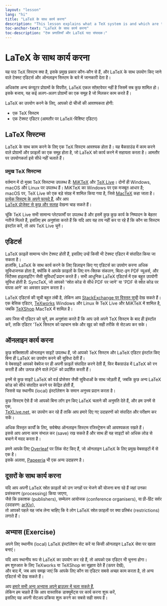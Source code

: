 ```yaml
---
layout: "lesson"
lang: "hi"
title: "LaTeX के साथ कार्य करना"
description: "This lesson explains what a TeX system is and which are the most common ones, it lists some of the text editors usually used with LaTeX, and the online systems which have integrated editors."
toc-anchor-text: "LaTeX के साथ कार्य करना"
toc-description: "टेक प्रणालियाँ और LaTeX पाठ संपादक।"
---
```


# LaTeX के साथ कार्य करना

<span class="summary">यह पाठ TeX सिस्टम क्या है, इसके प्रमुख प्रकार कौन-कौन से हैं, और LaTeX के साथ उपयोग किए जाने वाले टेक्स्ट एडिटर्स और ऑनलाइन सिस्टम के बारे में जानकारी देता है।</span>


अधिकांश अन्य कंप्यूटर प्रोग्रामों के विपरीत, LaTeX एकल सॉफ़्टवेयर नहीं है जिसमें सब कुछ शामिल हो। इसके बजाय, यह कई अलग-अलग प्रोग्रामों का एक समूह है जो मिलकर काम करते हैं।  

LaTeX का उपयोग करने के लिए, आपको दो चीजों की आवश्यकता होगी:  

- एक TeX सिस्टम  
- एक टेक्स्ट एडिटर (आमतौर पर LaTeX-विशिष्ट एडिटर)  



## LaTeX सिस्टम्स
LaTeX के साथ काम करने के लिए एक TeX सिस्टम आवश्यक होता है। यह बैकग्राउंड में काम करने वाले प्रोग्रामों और फ़ाइलों का एक समूह होता है, जो LaTeX को कार्य करने में सहायता करता है। आमतौर पर उपयोगकर्ता इसे सीधे नहीं चलाते हैं।


### प्रमुख TeX सिस्टम्स  
वर्तमान में दो मुख्य TeX सिस्टम्स उपलब्ध हैं: [MiKTeX](https://miktex.org/) और [TeX Live](https://tug.org/texlive)। दोनों ही Windows, macOS और Linux पर उपलब्ध हैं। MiKTeX का Windows पर एक मजबूत आधार है;  
macOS पर, TeX Live को एक बड़े संग्रह में शामिल किया गया है, जिसे [MacTeX](http://www.tug.org/mactex/) कहा जाता है।  
[प्रत्येक सिस्टम के अपने फायदे हैं](https://tex.stackexchange.com/questions/20036), और आप  
[LaTeX प्रोजेक्ट से कुछ और सलाह](https://www.latex-project.org/get/) देखना चाह सकते हैं।  

चूंकि TeX Live सभी सामान्य प्लेटफार्मों पर उपलब्ध है और इसमें कुछ कुछ कार्य के निष्पादन के बेहतर नतीजे मिलते हैं, इसलिए हम अनुशंसा करते हैं कि यदि आप यह तय नहीं कर पा रहे हैं कि कौन सा सिस्टम इंस्टॉल करें, तो आप TeX Live चुनें।


## एडिटर्स  

LaTeX फ़ाइलें सामान्य प्लेन टेक्स्ट होती हैं, इसलिए उन्हें किसी भी टेक्स्ट एडिटर में संपादित किया जा सकता है।  
हालांकि, LaTeX के साथ कार्य करने के लिए डिज़ाइन किए गए एडिटर्स का उपयोग करना अधिक सुविधाजनक होता है, क्योंकि वे आपके फ़ाइलों के लिए वन-क्लिक संकलन, बिल्ट-इन PDF व्यूअर्स, और सिंटैक्स हाइलाइटिंग जैसी सुविधाएँ प्रदान करते हैं। सभी आधुनिक LaTeX एडिटर्स में एक बहुत उपयोगी सुविधा होती है: SyncTeX, जो आपको 'स्रोत कोड से सीधे PDF पर जाने' या 'PDF से स्रोत कोड पर वापस आने' का अवसार प्रदान करता है।  

LaTeX एडिटर्स की सूची बहुत लंबी है, लेकिन आप [StackExchange पर विस्तृत सूची](https://tex.stackexchange.com/questions/339/latex-editors-ides) देख सकते हैं।
एक बेसिक एडिटर, [TeXworks](https://tug.org/texworks) Windows और Linux के TeX Live और MiKTeX में शामिल है,  
जबकि [TeXShop](https://pages.uoregon.edu/koch/texshop/) MacTeX में शामिल है।


<p class="hint">आप जिस भी एडिटर को चुनें, हम अनुशंसा करते हैं कि आप उसे अपने TeX सिस्टम के बाद ही इंस्टॉल करें, ताकि एडिटर 'TeX सिस्टम को पहचान सके और खुद को सही तरीके से सेटअप कर सके।</p>


## ऑनलाइन कार्य करना  

कुछ शक्तिशाली ऑनलाइन साइटें उपलब्ध हैं, जो आपको TeX सिस्टम और LaTeX एडिटर इंस्टॉल किए बिना ही LaTeX का उपयोग करने की सुविधा देती हैं।  
ये वेबसाइटें आपको वेबपेज पर ही अपनी फ़ाइलें संपादित करने देती हैं, फिर बैकग्राउंड में LaTeX को रन करती हैं और उत्पन्न होने वाले PDF को प्रदर्शित करती हैं।  

इनमें से कुछ साइटें LaTeX को वर्ड प्रोसेसर जैसी सुविधाओं के साथ जोड़ती हैं, जबकि कुछ अन्य LaTeX कोड को सीधे संपादित करने पर केंद्रित होती हैं,  
जिससे यह स्थानीय (local) इंस्टॉलेशन के समान अनुभव प्रदान करता है।


कुछ सिस्टम ऐसे हैं जो आपको बिना लॉग इन किए LaTeX चलाने की अनुमति देते हैं, और हम उनमें से एक,  
[TeXLive.net](https://texlive.net), का उपयोग कर रहे हैं ताकि आप हमारे दिए गए उदाहरणों को संपादित और परीक्षण कर सकें।  

अधिक विस्तृत कार्यों के लिए, सर्वश्रेष्ठ ऑनलाइन सिस्टम रजिस्ट्रेशन की आवश्यकता रखते हैं।  
इससे आप अपना काम संभाल कर (save) रख सकते हैं और साथ ही यह साइटों को अधिक लोड से बचाने में मदद करता है।  

हमने आपके लिए [Overleaf](https://www.overleaf.com) पर लिंक सेट किए हैं, जो ऑनलाइन LaTeX के लिए प्रमुख वेबसाइटों में से एक है।  
इसके अलावा, [Papeeria](https://papeeria.com/) भी एक अन्य उदाहरण है।


## दूसरों के साथ कार्य करना  

यदि आप अपनी LaTeX स्रोत फ़ाइलों को उन जगहों पर भेजने की योजना बना रहे हैं जहां उनका प्रसंस्करण (processing) किया जाएगा,  
जैसे कि प्रकाशक (publishers), सम्मेलन आयोजक (conference organisers), या प्री-प्रिंट सर्वर (उदाहरण: [arXiv](https://arxiv.org/)),  
तो आपको पहले यह जांच लेना चाहिए कि वे लोग LaTeX स्रोत फ़ाइलों पर क्या प्रतिबंध (restrictions) लगाते हैं।  



## अभ्यास (Exercise)  

अपने लिए स्थानीय (local) LaTeX इंस्टॉलेशन सेट करें या किसी ऑनलाइन LaTeX सेवा पर खाता बनाएं।  

यदि आप स्थानीय रूप से LaTeX का उपयोग कर रहे हैं, तो आपको एक एडिटर भी चुनना होगा।  
हम शुरुआत के लिए TeXworks या TeXShop का सुझाव देते हैं (ऊपर देखें),  
और बाद में, जब आप समझ जाएं कि आपके लिए कौन सा एडिटर सबसे अच्छा काम करता है, तो अन्य एडिटर्स भी देख सकते हैं।  

आप [हमारे सभी अन्य अभ्यास अपने ब्राउज़र में चला सकते हैं](help.md),  
लेकिन हम चाहते हैं कि आप वास्तविक डाक्यूमेंट्स पर कार्य करना शुरू करें,  
इसलिए यह अपनी सेटअप प्रक्रिया शुरू करने का सबसे सही समय है।